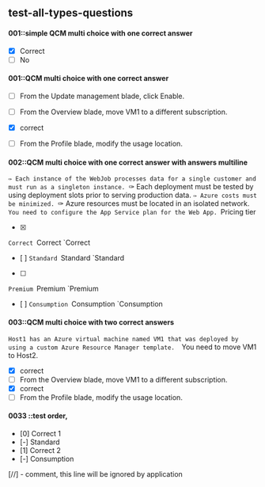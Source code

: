 ##   test-all-types-questions

#### 001::simple QCM multi choice with one correct answer
- [x] Correct
- [ ] No

#### 001::QCM multi choice with one correct answer 
- [ ] From the Update management blade, click Enable.
- [ ] From the Overview blade, move VM1 to a different subscription.
- [x] correct 
- [ ] From the Profile blade, modify the usage location.


#### 002::QCM multi choice with one correct answer with answers multiline 
`✑ Each instance of the WebJob processes data for a single customer and must run as a singleton instance.
`✑ Each deployment must be tested by using deployment slots prior to serving production data.
`✑ Azure costs must be minimized.
`✑ Azure resources must be located in an isolated network.
`You need to configure the App Service plan for the Web App.
`Pricing tier

- [x] 
`Correct
`Correct
`Correct
- [ ] 
`Standard
`Standard
`Standard
- [ ] 
`Premium
`Premium
`Premium
- [ ] 
`Consumption
`Consumption
`Consumption

#### 003::QCM multi choice with two correct answers 
`Host1 has an Azure virtual machine named VM1 that was deployed by using a custom Azure Resource Manager template. 
`You need to move VM1 to Host2.
- [x] correct 
- [ ] From the Overview blade, move VM1 to a different subscription.
- [x] correct 
- [ ] From the Profile blade, modify the usage location.

#### 0033 ::test order,

- [0] Correct 1
- [-] Standard
- [1] Correct 2
- [-] Consumption


[//] - comment, this line will be ignored by application
